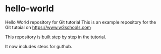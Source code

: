 # hello-world
Hello World repository for Git tutorial
This is an example repository for the Git tutoial on https://www.w3schools.com

This repository is built step by step in the tutorial.

It now includes steos for guthub.
